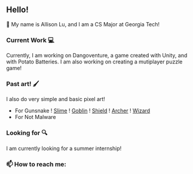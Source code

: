 ## Hello!

🌱 My name is Allison Lu, and I am a CS Major at Georgia Tech!
### Current Work 💻
Currently, I am working on Dangoventure, a game created with Unity, and with Potato Batteries.
I am also working on creating a mutiplayer puzzle game!

### Past art! 🖌️
I also do very simple and basic pixel art!
* For Gunsnake
! [Slime](images/gunsnake/GreenSlimeIdle.gif)
! [Goblin](images/gunsnake/GoblinWentOnADiet.gif)
! [Shield](images/gunsnake/Gobshield.gif)
! [Archer](images/gunsnake/Archer.gif)
! [Wizard](images/gunsnake/Wizard.gif)
* For Not Malware

### Looking for 🔍
I am currently looking for a summer internship!

### 📫 How to reach me:
